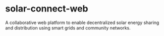 # solar-connect-web
A collaborative web platform to enable decentralized solar energy sharing and distribution using smart grids and community networks.
